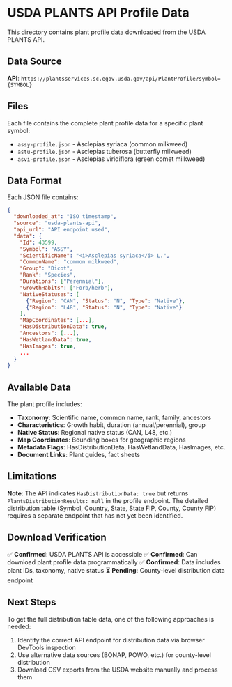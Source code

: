# USDA PLANTS API Profile Data

This directory contains plant profile data downloaded from the USDA PLANTS API.

## Data Source

**API**: `https://plantsservices.sc.egov.usda.gov/api/PlantProfile?symbol={SYMBOL}`

## Files

Each file contains the complete plant profile data for a specific plant symbol:

- `assy-profile.json` - Asclepias syriaca (common milkweed)
- `astu-profile.json` - Asclepias tuberosa (butterfly milkweed)
- `asvi-profile.json` - Asclepias viridiflora (green comet milkweed)

## Data Format

Each JSON file contains:

```json
{
  "downloaded_at": "ISO timestamp",
  "source": "usda-plants-api",
  "api_url": "API endpoint used",
  "data": {
    "Id": 43599,
    "Symbol": "ASSY",
    "ScientificName": "<i>Asclepias syriaca</i> L.",
    "CommonName": "common milkweed",
    "Group": "Dicot",
    "Rank": "Species",
    "Durations": ["Perennial"],
    "GrowthHabits": ["Forb/herb"],
    "NativeStatuses": [
      {"Region": "CAN", "Status": "N", "Type": "Native"},
      {"Region": "L48", "Status": "N", "Type": "Native"}
    ],
    "MapCoordinates": [...],
    "HasDistributionData": true,
    "Ancestors": [...],
    "HasWetlandData": true,
    "HasImages": true,
    ...
  }
}
```

## Available Data

The plant profile includes:
- **Taxonomy**: Scientific name, common name, rank, family, ancestors
- **Characteristics**: Growth habit, duration (annual/perennial), group
- **Native Status**: Regional native status (CAN, L48, etc.)
- **Map Coordinates**: Bounding boxes for geographic regions
- **Metadata Flags**: HasDistributionData, HasWetlandData, HasImages, etc.
- **Document Links**: Plant guides, fact sheets

## Limitations

**Note**: The API indicates `HasDistributionData: true` but returns `PlantsDistributionResults: null` in the profile endpoint. The detailed distribution table (Symbol, Country, State, State FIP, County, County FIP) requires a separate endpoint that has not yet been identified.

## Download Verification

✅ **Confirmed**: USDA PLANTS API is accessible
✅ **Confirmed**: Can download plant profile data programmatically
✅ **Confirmed**: Data includes plant IDs, taxonomy, native status
⏳ **Pending**: County-level distribution data endpoint

## Next Steps

To get the full distribution table data, one of the following approaches is needed:
1. Identify the correct API endpoint for distribution data via browser DevTools inspection
2. Use alternative data sources (BONAP, POWO, etc.) for county-level distribution
3. Download CSV exports from the USDA website manually and process them
